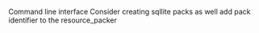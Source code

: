 Command line interface
Consider creating sqllite packs as well
add pack identifier to the resource_packer